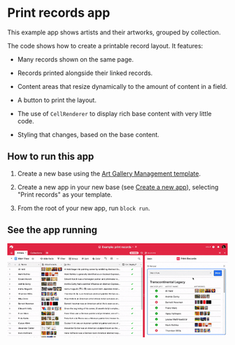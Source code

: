 # Print records app

This example app shows artists and their artworks, grouped by collection.

The code shows how to create a printable record layout. It features:

-   Many records shown on the same page.

-   Records printed alongside their linked records.

-   Content areas that resize dynamically to the amount of content in a field.

-   A button to print the layout.

-   The use of `CellRenderer` to display rich base content with very little code.

-   Styling that changes, based on the base content.

## How to run this app

1. Create a new base using the
   [Art Gallery Management template](https://airtable.com/templates/creative/expAZgezgpfCF8wVH/art-gallery-management).

2. Create a new app in your new base (see
   [Create a new app](https://airtable.com/developers/blocks/guides/hello-world-tutorial#create-a-new-app)),
   selecting "Print records" as your template.

3. From the root of your new app, run `block run`.

## See the app running

![Seeing a layout of artists and their artworks grouped by collection, printing the layout](media/block.gif)
